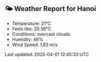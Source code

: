 <!-- WEATHER-START -->
## 🌤 Weather Report for Hanoi

- Temperature: 21°C
- Feels like: 20.36°C
- Conditions: overcast clouds
- Humidity: 46%
- Wind Speed: 1.83 m/s

Last updated: 2025-04-01 12:45:33 UTC
<!-- WEATHER-END -->
